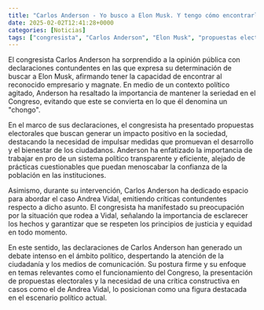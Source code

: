 ```yaml
---
title: "Carlos Anderson - Yo busco a Elon Musk. Y tengo cómo encontrarlo”"
date: 2025-02-02T12:41:28+0000
categories: [Noticias]
tags: ["congresista", "Carlos Anderson", "Elon Musk", "propuestas electorales", "desarrollo", "sistema político transparente", "Andrea Vidal", "debate político."]
---
```


El congresista Carlos Anderson ha sorprendido a la opinión pública con declaraciones contundentes en las que expresa su determinación de buscar a Elon Musk, afirmando tener la capacidad de encontrar al reconocido empresario y magnate. En medio de un contexto político agitado, Anderson ha resaltado la importancia de mantener la seriedad en el Congreso, evitando que este se convierta en lo que él denomina un "chongo".

En el marco de sus declaraciones, el congresista ha presentado propuestas electorales que buscan generar un impacto positivo en la sociedad, destacando la necesidad de impulsar medidas que promuevan el desarrollo y el bienestar de los ciudadanos. Anderson ha enfatizado la importancia de trabajar en pro de un sistema político transparente y eficiente, alejado de prácticas cuestionables que puedan menoscabar la confianza de la población en las instituciones.

Asimismo, durante su intervención, Carlos Anderson ha dedicado espacio para abordar el caso Andrea Vidal, emitiendo críticas contundentes respecto a dicho asunto. El congresista ha manifestado su preocupación por la situación que rodea a Vidal, señalando la importancia de esclarecer los hechos y garantizar que se respeten los principios de justicia y equidad en todo momento.

En este sentido, las declaraciones de Carlos Anderson han generado un debate intenso en el ámbito político, despertando la atención de la ciudadanía y los medios de comunicación. Su postura firme y su enfoque en temas relevantes como el funcionamiento del Congreso, la presentación de propuestas electorales y la necesidad de una crítica constructiva en casos como el de Andrea Vidal, lo posicionan como una figura destacada en el escenario político actual.
    